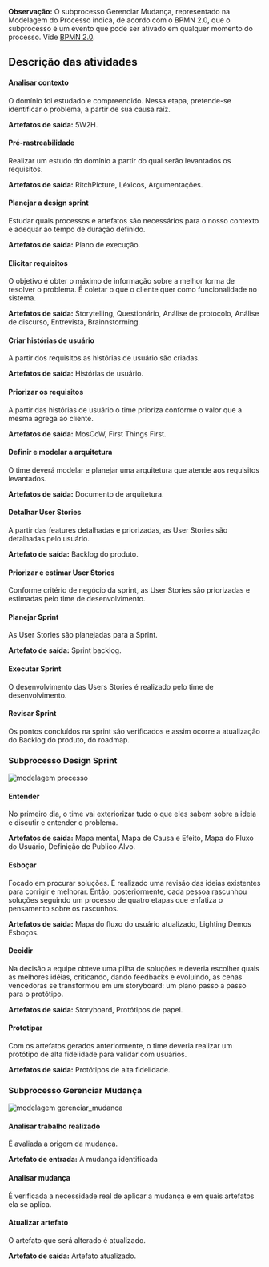
**Observação:** O subprocesso Gerenciar Mudança, representado na Modelagem do Processo indica, de acordo com o BPMN 2.0, que o subprocesso é um evento que pode ser ativado em qualquer momento do processo. Vide [BPMN 2.0](https://www.omg.org/spec/BPMN/2.0/).

## Descrição das atividades

#### Analisar contexto
O domínio foi estudado e compreendido. Nessa etapa, pretende-se identificar o problema, a partir de sua causa raíz.

**Artefatos de saída:** 5W2H.

#### Pré-rastreabilidade
Realizar um estudo do domínio a partir do qual serão levantados os requisitos.

**Artefatos de saída:** RitchPicture, Léxicos, Argumentações.

#### Planejar a design sprint
Estudar quais processos e artefatos são necessários para o nosso contexto e adequar ao tempo de duração definido.

**Artefatos de saída:** Plano de execução.

#### Elicitar requisitos
O objetivo é obter o máximo de informação sobre a melhor forma de resolver o problema. É coletar o que o cliente quer como funcionalidade no sistema.


**Artefatos de saída:** Storytelling, Questionário, Análise de protocolo, Análise de discurso, Entrevista, Brainnstorming.

#### Criar histórias de usuário
A partir dos requisitos as histórias de usuário são criadas.

**Artefatos de saída:** Histórias de usuário.

#### Priorizar os requisitos
A partir das histórias de usuário o time prioriza conforme o valor que a mesma agrega ao cliente.

**Artefatos de saída:** MosCoW, First Things First.

#### Definir e modelar a arquitetura
O time deverá modelar e planejar uma arquitetura que atende aos requisitos levantados.

**Artefatos de saída:** Documento de arquitetura.

#### Detalhar User Stories
A partir das features detalhadas e priorizadas, as User Stories são detalhadas pelo usuário.

**Artefato de saída:** Backlog do produto.

#### Priorizar e estimar User Stories
Conforme critério de negócio da sprint, as User Stories são priorizadas e estimadas pelo time de desenvolvimento.

#### Planejar Sprint
As User Stories são planejadas para a Sprint.

**Artefato de saída:** Sprint backlog.

#### Executar Sprint
O desenvolvimento das Users Stories é realizado pelo time de desenvolvimento.

#### Revisar Sprint
Os pontos concluídos na sprint são verificados e assim ocorre a atualização do Backlog do produto, do roadmap.


### Subprocesso Design Sprint
![modelagem processo](dinamica02/design_sprint.png)

#### Entender
No primeiro dia, o time vai exteriorizar tudo o que eles sabem sobre a ideia e discutir e entender o problema.

**Artefatos de saída:** Mapa mental, Mapa de Causa e Efeito, Mapa do Fluxo do Usuário, Definição de Publico Alvo.

#### Esboçar
Focado em procurar soluções. É realizado uma revisão das ideias existentes para corrigir e melhorar. Então, posteriormente, cada pessoa rascunhou soluções seguindo um processo de quatro etapas que enfatiza o pensamento sobre os rascunhos.

**Artefatos de saída:** Mapa do fluxo do usuário atualizado, Lighting Demos Esboços.

#### Decidir
Na decisão a equipe obteve uma pilha de soluções e deveria escolher quais as melhores idéias, criticando, dando feedbacks e evoluindo, as cenas vencedoras se transformou em um storyboard: um plano passo a passo para o protótipo.

**Artefatos de saída:** Storyboard, Protótipos de papel.

#### Prototipar
Com os artefatos gerados anteriormente, o time deveria realizar um protótipo de alta fidelidade para validar com usuários.

**Artefatos de saída:** Protótipos de alta fidelidade.

### Subprocesso Gerenciar Mudança

![modelagem gerenciar_mudanca](dinamica02/gerenciar_mudancas.png)

#### Analisar trabalho realizado
É avaliada a origem da mudança.

**Artefato de entrada:** A mudança identificada

#### Analisar mudança
É verificada a necessidade real de aplicar a mudança e em quais artefatos ela se aplica.

#### Atualizar artefato
O artefato que será alterado é atualizado.

**Artefato de saída:** Artefato atualizado.
